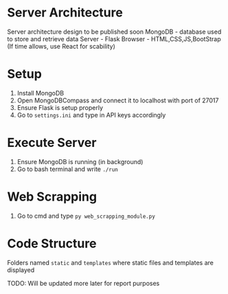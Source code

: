 # Server Architecture
Server architecture design to be published soon
MongoDB - database used to store and retrieve data
Server - Flask
Browser - HTML,CSS,JS,BootStrap (If time allows, use React for scability)

# Setup
1. Install MongoDB
2. Open MongoDBCompass and connect it to localhost with port of 27017
3. Ensure Flask is setup properly
4. Go to `settings.ini` and type in API keys accordingly

# Execute Server
1. Ensure MongoDB is running (in background)
2. Go to bash terminal and write `./run`

# Web Scrapping
1. Go to cmd and type `py web_scrapping_module.py`

# Code Structure
Folders named `static` and `templates` where static files and templates are displayed

TODO:
Will be updated more later for report purposes